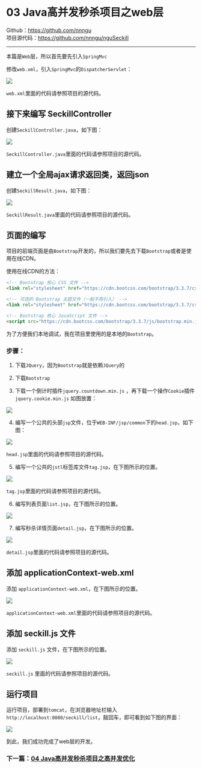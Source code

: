 # 03 Java高并发秒杀项目之web层
Github：https://github.com/nnngu  
项目源代码：https://github.com/nnngu/nguSeckill

---

本篇是`Web`层，所以首先要先引入`SpringMvc`

修改`web.xml`，引入`SpringMvc`的`DispatcherServlet`：

![][1]

`web.xml`里面的代码请参照项目的源代码。

## 接下来编写 SeckillController 

创建`SeckillController.java`，如下图：

![][2]

`SeckillController.java`里面的代码请参照项目的源代码。

## 建立一个全局ajax请求返回类，返回json

创建`SeckillResult.java`，如下图：

![][3]

`SeckillResult.java`里面的代码请参照项目的源代码。

## 页面的编写

项目的前端页面是由`Bootstrap`开发的，所以我们要先去下载`Bootstrap`或者是使用在线CDN。

使用在线CDN的方法：

```html
<!-- Bootstrap 核心 CSS 文件 -->
<link rel="stylesheet" href="https://cdn.bootcss.com/bootstrap/3.3.7/css/bootstrap.min.css" integrity="sha384-BVYiiSIFeK1dGmJRAkycuHAHRg32OmUcww7on3RYdg4Va+PmSTsz/K68vbdEjh4u" crossorigin="anonymous">

<!-- 可选的 Bootstrap 主题文件（一般不用引入） -->
<link rel="stylesheet" href="https://cdn.bootcss.com/bootstrap/3.3.7/css/bootstrap-theme.min.css" integrity="sha384-rHyoN1iRsVXV4nD0JutlnGaslCJuC7uwjduW9SVrLvRYooPp2bWYgmgJQIXwl/Sp" crossorigin="anonymous">

<!-- Bootstrap 核心 JavaScript 文件 -->
<script src="https://cdn.bootcss.com/bootstrap/3.3.7/js/bootstrap.min.js" integrity="sha384-Tc5IQib027qvyjSMfHjOMaLkfuWVxZxUPnCJA7l2mCWNIpG9mGCD8wGNIcPD7Txa" crossorigin="anonymous"></script>
```

为了方便我们本地调试，我在项目里使用的是本地的`Bootstrap`。

### 步骤：

1. 下载`JQuery`，因为`Bootstrap`就是依赖`JQuery`的

2. 下载`Bootstrap`

3. 下载一个倒计时插件`jquery.countdown.min.js` ，再下载一个操作`Cookie`插件`jquery.cookie.min.js` 如图放置：

![][4]

4. 编写一个公共的头部`jsp`文件，位于`WEB-INF/jsp/common`下的`head.jsp`，如下图：

![][5]

`head.jsp`里面的代码请参照项目的源代码。

5. 编写一个公共的`jstl`标签库文件`tag.jsp`，在下图所示的位置。

![][6]

`tag.jsp`里面的代码请参照项目的源代码。

6. 编写列表页面`list.jsp`，在下图所示的位置。

![][7]


7. 编写秒杀详情页面`detail.jsp`，在下图所示的位置。

![][8]

`detail.jsp`里面的代码请参照项目的源代码。

## 添加 applicationContext-web.xml

添加 `applicationContext-web.xml`，在下图所示的位置。

![][9]

 `applicationContext-web.xml`里面的代码请参照项目的源代码。
 
 ## 添加 seckill.js 文件
 
 添加 `seckill.js` 文件，在下图所示的位置。
 
 ![][10]
 
 `seckill.js` 里面的代码请参照项目的源代码。
 
 ## 运行项目
 
 运行项目，部署到`tomcat`，在浏览器地址栏输入 `http://localhost:8080/seckill/list`，敲回车，即可看到如下图的界面：
 
 ![][11]
 
 到此，我们成功完成了web层的开发。

### 下一篇：[04 Java高并发秒杀项目之高并发优化](https://github.com/nnngu/LearningNotes/blob/master/nguSeckill/04%20Java高并发秒杀项目之高并发优化.md)
 
 
 
 
 
 


  [1]: https://www.github.com/nnngu/FigureBed/raw/master/2018/1/29/1517174370108.jpg
  [2]: https://www.github.com/nnngu/FigureBed/raw/master/2018/1/29/1517175668689.jpg
  [3]: https://www.github.com/nnngu/FigureBed/raw/master/2018/1/29/1517175867220.jpg
  [4]: https://www.github.com/nnngu/FigureBed/raw/master/2018/1/29/1517177850911.jpg
  [5]: https://www.github.com/nnngu/FigureBed/raw/master/2018/1/29/1517178335741.jpg
  [6]: https://www.github.com/nnngu/FigureBed/raw/master/2018/1/29/1517179505188.jpg
  [7]: https://www.github.com/nnngu/FigureBed/raw/master/2018/1/29/1517179663648.jpg
  [8]: https://www.github.com/nnngu/FigureBed/raw/master/2018/1/29/1517180009140.jpg
  [9]: https://www.github.com/nnngu/FigureBed/raw/master/2018/1/29/1517182288815.jpg
  [10]: https://www.github.com/nnngu/FigureBed/raw/master/2018/1/29/1517183946959.jpg
  [11]: https://www.github.com/nnngu/FigureBed/raw/master/2018/1/29/1517184316644.jpg